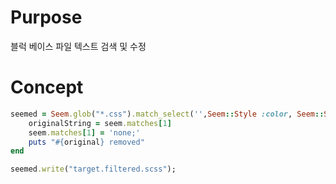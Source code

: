 # Purpose
블럭 베이스 파일 텍스트 검색 및 수정

# Concept
```ruby
seemed = Seem.glob("*.css").match_select('',Seem::Style :color, Seem::StyleBlock) do |seem|
    originalString = seem.matches[1]
    seem.matches[1] = 'none;'
    puts "#{original} removed"
end

seemed.write("target.filtered.scss");
```
